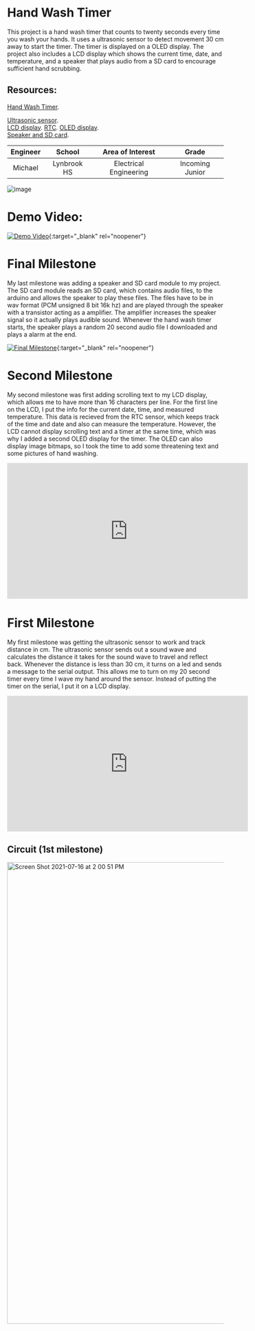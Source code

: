 ﻿# Hand Wash Timer
 This project is a hand wash timer that counts to twenty seconds every time you wash your hands. It uses a ultrasonic sensor to detect movement 30 cm away to start the timer. The timer is displayed on a OLED display. The project also includes a LCD display which shows the current time, date, and temperature, and a speaker that plays audio from a SD card to encourage sufficient hand scrubbing. 
 
Resources:
------
[Hand Wash Timer](https://create.arduino.cc/projecthub/the-tech-lab/fight-coronavirus-simple-handwash-timer-4dc8ac).  

[Ultrasonic sensor](https://howtomechatronics.com/tutorials/arduino/ultrasonic-sensor-hc-sr04/).  
[LCD display](https://www.instructables.com/Arduino-Interfacing-With-LCD-Without-Potentiometer/). 
[RTC](https://howtomechatronics.com/tutorials/arduino/arduino-ds3231-real-time-clock-tutorial/). 
[OLED display](https://create.arduino.cc/projecthub/infoelectorials/project-011-arduino-1-3-i2c-white-oled-display-project-a547d4).  
[Speaker and SD card](https://www.c-sharpcorner.com/article/audio-play-using-sd-card-module-and-arduino/).  
 
| **Engineer** | **School** | **Area of Interest** | **Grade** |
|:--:|:--:|:--:|:--:|
| Michael | Lynbrook HS | Electrical Engineering | Incoming Junior


![image](https://user-images.githubusercontent.com/71350303/126834812-36acd159-99f5-44a2-ac9d-1452128f295c.jpeg)

  
# Demo Video: 
[![Demo Video](https://cdn.discordapp.com/attachments/501260125731028994/862438682706313256/Screen_Shot_2021-07-07_at_2.03.13_PM.png )](https://www.youtube.com/watch?v=AGEDjoDWGVE "Demo Night Video"){:target="_blank" rel="noopener"}

# Final Milestone
My last milestone was adding a speaker and SD card module to my project. The SD card module reads an SD card, which contains audio files, to the arduino and allows the speaker to play these files. The files have to be in wav format (PCM unsigned 8 bit 16k hz) and are played through the speaker with a transistor acting as a amplifier. The amplifier increases the speaker signal so it actually plays audible sound. Whenever the hand wash timer starts, the speaker plays a random 20 second audio file I downloaded and plays a alarm at the end. 

[![Final Milestone](https://cdn.discordapp.com/attachments/501260125731028994/862438682706313256/Screen_Shot_2021-07-07_at_2.03.13_PM.png )](https://www.youtube.com/watch?v=ookglHMfglg "Final Milestone"){:target="_blank" rel="noopener"}

# Second Milestone
My second milestone was first adding scrolling text to my LCD display, which allows me to have more than 16 characters per line. For the first line on the LCD, I put the info for the current date, time, and measured temperature. This data is recieved from the RTC sensor, which keeps track of the time and date and also can measure the temperature. However, the LCD cannot display scrolling text and a timer at the same time, which was why I added a second OLED display for the timer. The OLED can also display image bitmaps, so I took the time to add some threatening text and some pictures of hand washing. 
  
      
            
            
<iframe width="560" height="315" src="https://www.youtube.com/embed/In7Fj0EMY_E" title="YouTube video player" frameborder="0" allow="accelerometer; autoplay; clipboard-write; encrypted-media; gyroscope; picture-in-picture" allowfullscreen></iframe>

# First Milestone
  
My first milestone was getting the ultrasonic sensor to work and track distance in cm. The ultrasonic sensor sends out a sound wave and calculates the distance it takes for the sound wave to travel and reflect back. Whenever the distance is less than 30 cm, it turns on a led and sends a message to the serial output. This allows me to turn on my 20 second timer every time I wave my hand around the sensor. Instead of putting the timer on the serial, I put it on a LCD display. 

<iframe width="560" height="315" src="https://www.youtube.com/embed/wI0pApb0Pbo" title="YouTube video player" frameborder="0" allow="accelerometer; autoplay; clipboard-write; encrypted-media; gyroscope; picture-in-picture" allowfullscreen></iframe>

## Circuit (1st milestone)

<img width="1071" alt="Screen Shot 2021-07-16 at 2 00 51 PM" src="https://user-images.githubusercontent.com/71350303/126830853-d9856f7a-f536-41e3-8fd0-1b03d35aabad.png">

